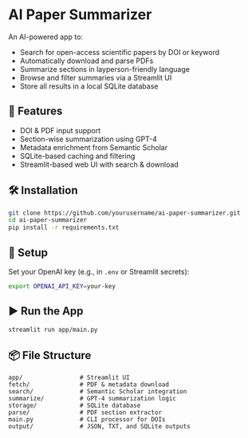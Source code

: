 # AI Paper Summarizer

An AI-powered app to:
- Search for open-access scientific papers by DOI or keyword
- Automatically download and parse PDFs
- Summarize sections in layperson-friendly language
- Browse and filter summaries via a Streamlit UI
- Store all results in a local SQLite database

## 🚀 Features
- DOI & PDF input support
- Section-wise summarization using GPT-4
- Metadata enrichment from Semantic Scholar
- SQLite-based caching and filtering
- Streamlit-based web UI with search & download

## 🛠 Installation

```bash
git clone https://github.com/yourusername/ai-paper-summarizer.git
cd ai-paper-summarizer
pip install -r requirements.txt
```

## 🔑 Setup

Set your OpenAI key (e.g., in `.env` or Streamlit secrets):

```bash
export OPENAI_API_KEY=your-key
```

## ▶️ Run the App

```bash
streamlit run app/main.py
```

## 📦 File Structure

```
app/                # Streamlit UI
fetch/              # PDF & metadata download
search/             # Semantic Scholar integration
summarize/          # GPT-4 summarization logic
storage/            # SQLite database
parse/              # PDF section extractor
main.py             # CLI processor for DOIs
output/             # JSON, TXT, and SQLite outputs
```

